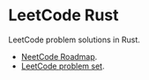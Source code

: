 # LeetCode Rust

LeetCode problem solutions in Rust.

- [NeetCode Roadmap](https://neetcode.io/roadmap).
- [LeetCode problem set](https://leetcode.com/problemset/).

